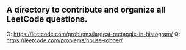 ## A directory to contribute and organize all LeetCode questions.

Q: https://leetcode.com/problems/largest-rectangle-in-histogram/
Q: https://leetcode.com/problems/house-robber/
